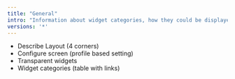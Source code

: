 ```yaml
---
title: "General"
intro: "Information about widget categories, how they could be displayed, configured and interacted with."
versions: '*'
---
```


- Describe Layout (4 corners)
- Configure screen (profile based setting)
- Transparent widgets
- Widget categories (table with links)